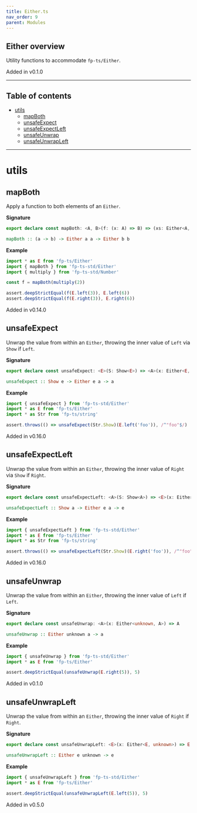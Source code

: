 ```yaml
---
title: Either.ts
nav_order: 9
parent: Modules
---
```


## Either overview

Utility functions to accommodate `fp-ts/Either`.

Added in v0.1.0

---

<h2 class="text-delta">Table of contents</h2>

- [utils](#utils)
  - [mapBoth](#mapboth)
  - [unsafeExpect](#unsafeexpect)
  - [unsafeExpectLeft](#unsafeexpectleft)
  - [unsafeUnwrap](#unsafeunwrap)
  - [unsafeUnwrapLeft](#unsafeunwrapleft)

---

# utils

## mapBoth

Apply a function to both elements of an `Either`.

**Signature**

```ts
export declare const mapBoth: <A, B>(f: (x: A) => B) => (xs: Either<A, A>) => Either<B, B>
```

```hs
mapBoth :: (a -> b) -> Either a a -> Either b b
```

**Example**

```ts
import * as E from 'fp-ts/Either'
import { mapBoth } from 'fp-ts-std/Either'
import { multiply } from 'fp-ts-std/Number'

const f = mapBoth(multiply(2))

assert.deepStrictEqual(f(E.left(3)), E.left(6))
assert.deepStrictEqual(f(E.right(3)), E.right(6))
```

Added in v0.14.0

## unsafeExpect

Unwrap the value from within an `Either`, throwing the inner value of `Left`
via `Show` if `Left`.

**Signature**

```ts
export declare const unsafeExpect: <E>(S: Show<E>) => <A>(x: Either<E, A>) => A
```

```hs
unsafeExpect :: Show e -> Either e a -> a
```

**Example**

```ts
import { unsafeExpect } from 'fp-ts-std/Either'
import * as E from 'fp-ts/Either'
import * as Str from 'fp-ts/string'

assert.throws(() => unsafeExpect(Str.Show)(E.left('foo')), /^"foo"$/)
```

Added in v0.16.0

## unsafeExpectLeft

Unwrap the value from within an `Either`, throwing the inner value of `Right`
via `Show` if `Right`.

**Signature**

```ts
export declare const unsafeExpectLeft: <A>(S: Show<A>) => <E>(x: Either<E, A>) => E
```

```hs
unsafeExpectLeft :: Show a -> Either e a -> e
```

**Example**

```ts
import { unsafeExpectLeft } from 'fp-ts-std/Either'
import * as E from 'fp-ts/Either'
import * as Str from 'fp-ts/string'

assert.throws(() => unsafeExpectLeft(Str.Show)(E.right('foo')), /^"foo"$/)
```

Added in v0.16.0

## unsafeUnwrap

Unwrap the value from within an `Either`, throwing the inner value of `Left`
if `Left`.

**Signature**

```ts
export declare const unsafeUnwrap: <A>(x: Either<unknown, A>) => A
```

```hs
unsafeUnwrap :: Either unknown a -> a
```

**Example**

```ts
import { unsafeUnwrap } from 'fp-ts-std/Either'
import * as E from 'fp-ts/Either'

assert.deepStrictEqual(unsafeUnwrap(E.right(5)), 5)
```

Added in v0.1.0

## unsafeUnwrapLeft

Unwrap the value from within an `Either`, throwing the inner value of `Right`
if `Right`.

**Signature**

```ts
export declare const unsafeUnwrapLeft: <E>(x: Either<E, unknown>) => E
```

```hs
unsafeUnwrapLeft :: Either e unknown -> e
```

**Example**

```ts
import { unsafeUnwrapLeft } from 'fp-ts-std/Either'
import * as E from 'fp-ts/Either'

assert.deepStrictEqual(unsafeUnwrapLeft(E.left(5)), 5)
```

Added in v0.5.0
